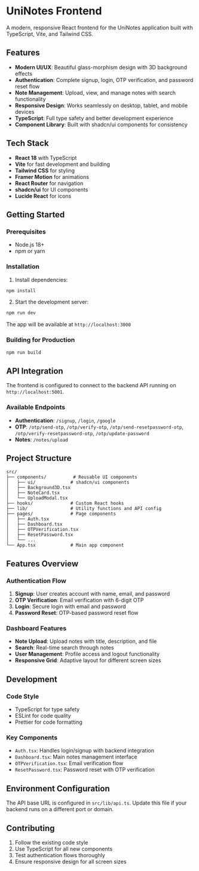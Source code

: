 # UniNotes Frontend

A modern, responsive React frontend for the UniNotes application built with TypeScript, Vite, and Tailwind CSS.

## Features

- **Modern UI/UX**: Beautiful glass-morphism design with 3D background effects
- **Authentication**: Complete signup, login, OTP verification, and password reset flow
- **Note Management**: Upload, view, and manage notes with search functionality
- **Responsive Design**: Works seamlessly on desktop, tablet, and mobile devices
- **TypeScript**: Full type safety and better development experience
- **Component Library**: Built with shadcn/ui components for consistency

## Tech Stack

- **React 18** with TypeScript
- **Vite** for fast development and building
- **Tailwind CSS** for styling
- **Framer Motion** for animations
- **React Router** for navigation
- **shadcn/ui** for UI components
- **Lucide React** for icons

## Getting Started

### Prerequisites

- Node.js 18+ 
- npm or yarn

### Installation

1. Install dependencies:
```bash
npm install
```

2. Start the development server:
```bash
npm run dev
```

The app will be available at `http://localhost:3000`

### Building for Production

```bash
npm run build
```

## API Integration

The frontend is configured to connect to the backend API running on `http://localhost:5001`. 

### Available Endpoints

- **Authentication**: `/signup`, `/login`, `/google`
- **OTP**: `/otp/send-otp`, `/otp/verify-otp`, `/otp/send-resetpassword-otp`, `/otp/verify-resetpassword-otp`, `/otp/update-password`
- **Notes**: `/notes/upload`

## Project Structure

```
src/
├── components/          # Reusable UI components
│   ├── ui/             # shadcn/ui components
│   ├── Background3D.tsx
│   ├── NoteCard.tsx
│   └── UploadModal.tsx
├── hooks/              # Custom React hooks
├── lib/                # Utility functions and API config
├── pages/              # Page components
│   ├── Auth.tsx
│   ├── Dashboard.tsx
│   ├── OTPVerification.tsx
│   ├── ResetPassword.tsx
│   └── ...
└── App.tsx             # Main app component
```

## Features Overview

### Authentication Flow
1. **Signup**: User creates account with name, email, and password
2. **OTP Verification**: Email verification with 6-digit OTP
3. **Login**: Secure login with email and password
4. **Password Reset**: OTP-based password reset flow

### Dashboard Features
- **Note Upload**: Upload notes with title, description, and file
- **Search**: Real-time search through notes
- **User Management**: Profile access and logout functionality
- **Responsive Grid**: Adaptive layout for different screen sizes

## Development

### Code Style
- TypeScript for type safety
- ESLint for code quality
- Prettier for code formatting

### Key Components
- `Auth.tsx`: Handles login/signup with backend integration
- `Dashboard.tsx`: Main notes management interface
- `OTPVerification.tsx`: Email verification flow
- `ResetPassword.tsx`: Password reset with OTP verification

## Environment Configuration

The API base URL is configured in `src/lib/api.ts`. Update this file if your backend runs on a different port or domain.

## Contributing

1. Follow the existing code style
2. Use TypeScript for all new components
3. Test authentication flows thoroughly
4. Ensure responsive design for all screen sizes